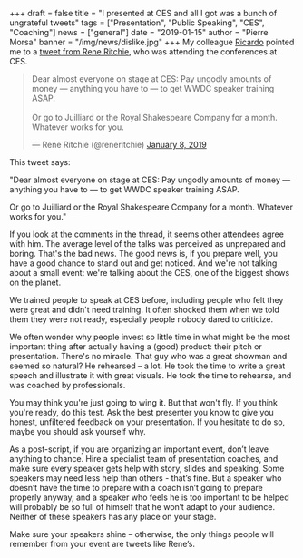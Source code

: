 +++
draft = false
title = "I presented at CES and all I got was a bunch of ungrateful tweets"
tags = ["Presentation", "Public Speaking", "CES", "Coaching"]
news = ["general"]
date = "2019-01-15"
author = "Pierre Morsa"
banner = "/img/news/dislike.jpg"
+++
My colleague [Ricardo](https://www.ideasonstage.com/team/ricardo-bonis/) pointed me to a [tweet from Rene Ritchie](https://twitter.com/reneritchie/status/1082471313116184576), who was attending the conferences at CES.

<blockquote class="twitter-tweet" data-lang="en"><p lang="en" dir="ltr">Dear almost everyone on stage at CES: Pay ungodly amounts of money — anything you have to — to get WWDC speaker training ASAP.<br><br>Or go to Juilliard or the Royal Shakespeare Company for a month. Whatever works for you.</p>&mdash; Rene Ritchie (@reneritchie) <a href="https://twitter.com/reneritchie/status/1082471313116184576?ref_src=twsrc%5Etfw">January 8, 2019</a></blockquote> <script async src="https://platform.twitter.com/widgets.js" charset="utf-8"></script> 

This tweet says:

"Dear almost everyone on stage at CES: Pay ungodly amounts of money — anything you have to — to get WWDC speaker training ASAP.

Or go to Juilliard or the Royal Shakespeare Company for a month. Whatever works for you."

If you look at the comments in the thread, it seems other attendees agree with him. The average level of the talks was perceived as unprepared and boring. That's the bad news. The good news is, if you prepare well, you have a good chance to stand out and get noticed. And we're not talking about a small event: we're talking about the CES, one of the biggest shows on the planet.

We trained people to speak at CES before, including people who felt they were great and didn't need training. It often shocked them when we told them they were not ready, especially people nobody dared to criticize. 

We often wonder why people invest so little time in what might be the most important thing after actually having a (good) product: their pitch or presentation. There's no miracle. That guy who was a great showman and seemed so natural? He rehearsed – a lot. He took the time to write a great speech and illustrate it with great visuals. He took the time to rehearse, and was coached by professionals.

You may think you're just going to wing it. But that won't fly. If you think you're ready, do this test. Ask the best presenter you know to give you honest, unfiltered feedback on your presentation. If you hesitate to do so, maybe you should ask yourself why.

As a post-script, if you are organizing an important event, don’t leave anything to chance. Hire a specialist team of presentation coaches, and make sure every speaker gets help with story, slides and speaking. Some speakers may need less help than others - that’s fine. But a speaker who doesn’t have the time to prepare with a coach isn’t going to prepare properly anyway, and a speaker who feels he is too important to be helped will probably be so full of himself that he won’t adapt to your audience. Neither of these speakers has any place on your stage.

Make sure your speakers shine – otherwise, the only things people will remember from your event are tweets like Rene’s.
